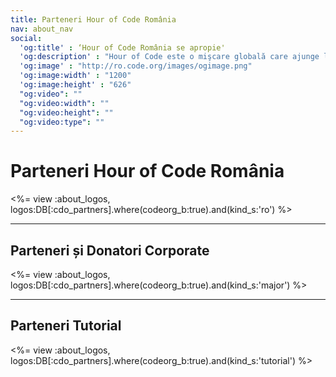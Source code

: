 ```yaml
---
title: Parteneri Hour of Code România 
nav: about_nav
social:
  'og:title' : ‘Hour of Code România se apropie'
  'og:description' : "Hour of Code este o mişcare globală care ajunge la zeci de milioane de elevi si studenţi din peste 180 de ţări şi peste 30 de limbi vorbite. Vârstele de la 4 la 104 ani."
  'og:image' : "http://ro.code.org/images/ogimage.png"
  'og:image:width' : "1200"
  'og:image:height' : "626"
  "og:video": ""
  "og:video:width": ""
  "og:video:height": ""
  "og:video:type": ""
---
```


# Parteneri Hour of Code România 

<%= view :about_logos, logos:DB[:cdo_partners].where(codeorg_b:true).and(kind_s:'ro') %>

---

## Parteneri și Donatori Corporate

<%= view :about_logos, logos:DB[:cdo_partners].where(codeorg_b:true).and(kind_s:'major') %>

---

## Parteneri Tutorial 

<%= view :about_logos, logos:DB[:cdo_partners].where(codeorg_b:true).and(kind_s:'tutorial') %>